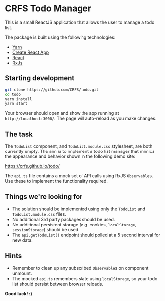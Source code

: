 # CRFS Todo Manager

This is a small ReactJS application that allows the user to manage a todo list.

The package is built using the following technologies:

- [Yarn](https://yarnpkg.com/)
- [Create React App](https://create-react-app.dev/)
- [React](https://reactjs.org/)
- [RxJs](https://rxjs-dev.firebaseapp.com/)


## Starting development

``` bash
git clone https://github.com/CRFS/todo.git
cd todo
yarn install
yarn start
```

Your browser should open and show the app running at `http://localhost:3000/`. The page will auto-reload as you make changes.


## The task

The `TodoList` component, and `TodoList.module.css` stylesheet, are both currently empty. The aim is to implement a todo list manager that mimics the appearance and behavior shown in the following demo site:

https://crfs.github.io/todo/

The `api.ts` file contains a mock set of API calls using RxJS `Observable`s. Use these to implement the functionality required.


## Things we're looking for

- The solution should be implemented using only the `TodoList` and `TodoList.module.css` files.
- No additional 3rd party packages should be used.
- No additional persistent storage (e.g. cookies, `localStorage`, `sessionStorage`) should be used.
- The `api.getTodoList()` endpoint should polled at a 5 second interval for new data.


## Hints

- Remember to clean up any subscribed `Observable`s on component unmount.
- The mocked `api.ts` remembers state using `localStorage`, so your todo list should persist between browser reloads.


**Good luck! :)**
